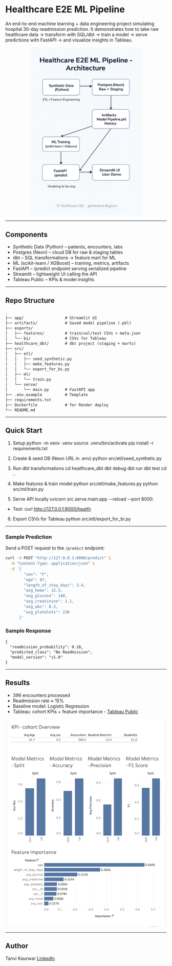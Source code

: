 # Healthcare E2E ML Pipeline

An end-to-end machine learning + data engineering project simulating hospital 30-day readmission prediction.
It demonstrates how to take raw healthcare data → transform with SQL/dbt → train a model → serve predictions with FastAPI → and visualize insights in Tableau.

<p align="center"> <img src="assets/architecture.png" alt="Architecture diagram" width="350"> </p>

---

## Components

- Synthetic Data (Python) – patients, encounters, labs
- Postgres (Neon) – cloud DB for raw & staging tables
- dbt – SQL transformations → feature mart for ML
- ML (scikit-learn / XGBoost) – training, metrics, artifacts
- FastAPI – /predict endpoint serving serialized pipeline
- Streamlit – lightweight UI calling the API
- Tableau Public – KPIs & model insights

---

## Repo Structure
```
.
├── app/                  # Streamlit UI
├── artifacts/            # Saved model pipeline (.pkl)
├── exports/
│   ├── features/         # train/val/test CSVs + meta.json
│   └── bi/               # CSVs for Tableau
├── healthcare_dbt/       # dbt project (staging + marts)
├── src/
│   ├── etl/
│   │   ├── seed_synthetic.py
│   │   ├── make_features.py
│   │   └── export_for_bi.py
│   ├── ml/
│   │   └── train.py
│   └── serve/
│       └── main.py       # FastAPI app
├── .env.example          # Template
├── requirements.txt
├── Dockerfile            # for Render deploy
└── README.md

```

---

## Quick Start

1) Setup
python -m venv .venv
source .venv/bin/activate
pip install -r requirements.txt

2) Create & seed DB (Neon URL in .env)
python src/etl/seed_synthetic.py

3) Run dbt transformations
cd healthcare_dbt
dbt debug
dbt run
dbt test
cd ..

4) Make features & train model
python src/etl/make_features.py
python src/ml/train.py

5) Serve API locally
uvicorn src.serve.main:app --reload --port 8000.
- Test: curl http://127.0.0.1:8000/health

6) Export CSVs for Tableau
python src/etl/export_for_bi.py

---

### Sample Prediction

Send a POST request to the `/predict` endpoint:

```bash
curl -X POST "http://127.0.0.1:8000/predict" \
  -H "Content-Type: application/json" \
  -d '{
        "sex": "F",
        "age": 67,
        "length_of_stay_days": 3.4,
        "avg_hemo": 12.5,
        "avg_glucose": 140,
        "avg_creatinine": 1.1,
        "avg_wbc": 8.3,
        "avg_platelets": 230
      }'
```
### Sample Response
```
{
  "readmission_probability": 0.18,
  "predicted_class": "No Readmission",
  "model_version": "v1.0"
}
```

---

## Results

- 396 encounters processed
- Readmission rate ≈ 15%
- Baseline model: Logistic Regression
- Tableau: cohort KPIs + feature importance - [Tableau Public](https://public.tableau.com/views/overview_17567703623580/Readmission-Overview?:language=en-GB&publish=yes&:sid=&:redirect=auth&:display_count=n&:origin=viz_share_link)

<p align="center">
  <a href="https://public.tableau.com/views/your-dashboard-url">
    <img src="assets/Tableau_preview.png" alt="Tableau Dashboard Preview" width="550">
  </a>
</p>

---

## Author

Tanvi Kaurwar
[LinkedIn](https://www.linkedin.com/in/tanvi-kaurwar-779b501b0/)
